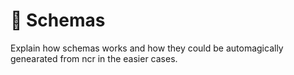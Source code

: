 
# 📐 Schemas

Explain how schemas works and how they could be automagically genearated from ncr in the easier cases.